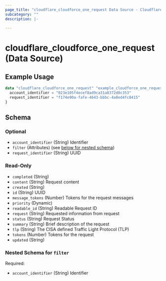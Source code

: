 ```yaml
---
page_title: "cloudflare_cloudforce_one_request Data Source - Cloudflare"
subcategory: ""
description: |-
  
---
```


# cloudflare_cloudforce_one_request (Data Source)



## Example Usage

```terraform
data "cloudflare_cloudforce_one_request" "example_cloudforce_one_request" {
  account_identifier = "023e105f4ecef8ad9ca31a8372d0c353"
  request_identifier = "f174e90a-fafe-4643-bbbc-4a0ed4fc8415"
}
```

<!-- schema generated by tfplugindocs -->
## Schema

### Optional

- `account_identifier` (String) Identifier
- `filter` (Attributes) (see [below for nested schema](#nestedatt--filter))
- `request_identifier` (String) UUID

### Read-Only

- `completed` (String)
- `content` (String) Request content
- `created` (String)
- `id` (String) UUID
- `message_tokens` (Number) Tokens for the request messages
- `priority` (Dynamic)
- `readable_id` (String) Readable Request ID
- `request` (String) Requested information from request
- `status` (String) Request Status
- `summary` (String) Brief description of the request
- `tlp` (String) The CISA defined Traffic Light Protocol (TLP)
- `tokens` (Number) Tokens for the request
- `updated` (String)

<a id="nestedatt--filter"></a>
### Nested Schema for `filter`

Required:

- `account_identifier` (String) Identifier


